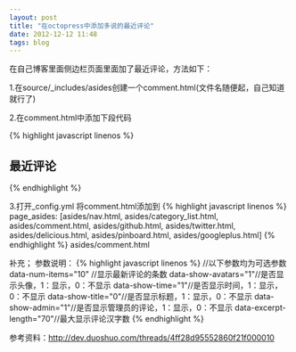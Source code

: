 ```yaml
---
layout: post
title: "在octopress中添加多说的最近评论"
date: 2012-12-12 11:48
tags: blog
---
```

在自己博客里面侧边栏页面里面加了最近评论，方法如下：

<!-- more -->

1.在source/_includes/asides创建一个comment.html(文件名随便起，自己知道就行了)

2.在comment.html中添加下段代码

{% highlight javascript linenos %}
<section>
<h1>最近评论</h1>
<ul class="ds-recent-comments" data-num-items="10">
</ul>
<!--多说js加载开始，一个页面只需要加载一次 -->
<script type="text/javascript">
var duoshuoQuery = {short_name:"your_duoshuo_name"};
(function() {
var ds = document.createElement('script');
ds.type = 'text/javascript';
ds.async = true;ds.src = 'http://static.duoshuo.com/embed.js';
ds.charset = 'UTF-8';
(document.getElementsByTagName('head')[0] || document.getElementsByTagName('body')[0]).appendChild(ds);
})();
</script>
<!--多说js加载结束，一个页面只需要加载一次 -->
</section>
{% endhighlight %}
 
 3.打开_config.yml 将comment.html添加到
 {% highlight javascript linenos %}
  page_asides: [asides/nav.html, asides/category_list.html, asides/comment.html, asides/github.html, asides/twitter.html, asides/delicious.html, asides/pinboard.html, asides/googleplus.html]
 {% endhighlight %}
 <span class="stress">asides/comment.html</span>
 
 补充；
 参数说明：
 {% highlight javascript linenos %}
 //以下参数均为可选参数
 data-num-items="10"  //显示最新评论的条数
 data-show-avatars="1"//是否显示头像，1：显示，0：不显示
 data-show-time="1"//是否显示时间，1：显示，0：不显示
 data-show-title="0"//是否显示标题，1：显示，0：不显示
 data-show-admin="1"//是否显示管理员的评论，1：显示，0：不显示
 data-excerpt-length="70"//最大显示评论汉字数
 {% endhighlight %}
 
 参考资料：<a href="http://dev.duoshuo.com/threads/4ff28d95552860f21f000010" target="_blank">http://dev.duoshuo.com/threads/4ff28d95552860f21f000010</a>